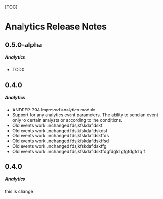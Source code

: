 [TOC]
# Analytics Release Notes
## 0.5.0-alpha
##### Analytics
* TODO 
## 0.4.0
##### Analytics
* ANDDEP-294 Improved analytics module
* Support for any analytics event parameters. The ability to send an event only to certain analysts or according to the conditions.
* Old events work unchanged.fdsjkfskdafjdskf
* Old events work unchanged.fdsjkfskdafjdskdsf
* Old events work unchanged.fdsjkfskdafjdskffds
* Old events work unchanged.fdsjkfskdafjdskffsd
* Old events work unchanged.fdsjkfskdafjdskffg
* Old events work unchanged.fdsjkfskdafjdskffdgfdgfd
gfgfdgfd
q
f
## 0.4.0
##### Analytics
this is change